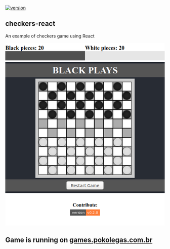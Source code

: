 [![version](https://img.shields.io/github/package-json/v/ricardodorosario/checkers-react?style=flat-square)](https://github.com/ricardodorosario/checkers-react)

## checkers-react

An example of checkers game using React

![Checkers Screen](https://github.com/ricardodorosario/checkers-react/blob/master/images/checkers-react-screen.png)

## Game is running on [games.pokolegas.com.br](https://games.pokolegas.com.br/checkers/)
